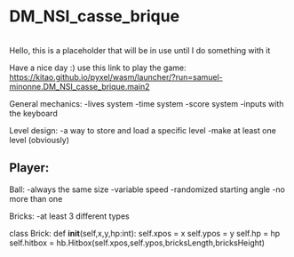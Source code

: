 # DM_NSI_casse_brique
</br>
Hello, this is a placeholder that will be in use until I do something with it

Have a nice day :)
 use this link to play the game:  https://kitao.github.io/pyxel/wasm/launcher/?run=samuel-minonne.DM_NSI_casse_brique.main2


General mechanics:
-lives system
-time system
-score system
-inputs with the keyboard

Level design:
-a way to store and load a specific level
-make at least one level (obviously)

Player:
-

Ball:
-always the same size
-variable speed
-randomized starting angle
-no more than one

Bricks:
-at least 3 different types
</br>

class Brick:
    def __init__(self,x,y,hp:int):
        self.xpos = x
        self.ypos = y
        self.hp = hp
        self.hitbox = hb.Hitbox(self.xpos,self.ypos,bricksLength,bricksHeight)
